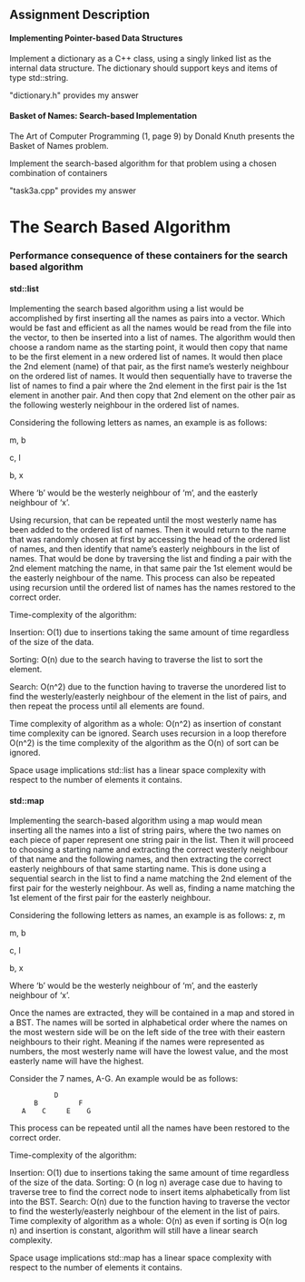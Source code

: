 ## Assignment Description

#### Implementing Pointer-based Data Structures
Implement a dictionary as a C++ class, using a singly linked list as the internal data
structure. The dictionary should support keys and items of type std::string.

"dictionary.h" provides my answer

#### Basket of Names: Search-based Implementation

The Art of Computer Programming (1, page 9) by Donald Knuth presents the Basket of Names problem.

Implement the search-based algorithm for that problem using a chosen combination of
containers

"task3a.cpp" provides my answer


# The Search Based Algorithm

### Performance consequence of these containers for the search based algorithm

#### std::list 

Implementing the search based algorithm using a list would be accomplished by first inserting all the names as pairs into a vector. Which would be fast and efficient as all the names would be read from the file into the vector, to then be inserted into a list of names. The algorithm would then choose a random name as the starting point, it would then copy that name to be the first element in a new ordered list of names. It would then place the 2nd element (name) of that pair, as the first name’s westerly neighbour on the ordered list of names. It would then sequentially have to traverse the list of names to find a pair where the 2nd element in the first pair is the 1st element in another pair. And then copy that 2nd element on the other pair as the following westerly neighbour in the ordered list of names. 

Considering the following letters as names, an example is as follows: 

m, b 

c, l 

b, x

Where ‘b’ would be the westerly neighbour of ‘m’, and the easterly neighbour of ‘x’. 

Using recursion, that can be repeated until the most westerly name has been added to the ordered list of names. Then it would return to the name that was randomly chosen at first by accessing the head of the ordered list of names, and then identify that name’s easterly neighbours in the list of names. That would be done by traversing the list and finding a pair with the 2nd element matching the name, in that same pair the 1st element would be the easterly neighbour of the name. This process can also be repeated using recursion until the ordered list of names has the names restored to the correct order. 

Time-complexity of the algorithm:

Insertion: O(1) due to insertions taking the same amount of time regardless of the size of the data. 

Sorting: O(n) due to the search having to traverse the list to sort the element. 

Search: O(n^2) due to the function having to traverse the unordered list to find the westerly/easterly neighbour of the element in the list of pairs, and then repeat the process until all elements are found. 

Time complexity of algorithm as a whole: O(n^2) as insertion of constant time complexity can be ignored. Search uses recursion in a loop therefore O(n^2) is the time complexity of the algorithm as the O(n) of sort can be ignored. 

Space usage implications 
std::list has a linear space complexity with respect to the number of elements it contains. 



#### std::map

Implementing the search-based algorithm using a map would mean inserting all the names into a list of string pairs, where the two names on each piece of paper represent one string pair in the list. Then it will proceed to choosing a starting name and extracting the correct westerly neighbour of that name and the following names, and then extracting the correct easterly neighbours of that same starting name. This is done using a sequential search in the list to find a name matching the 2nd element of the first pair for the westerly neighbour. As well as, finding a name matching the 1st element of the first pair for the easterly neighbour. 

Considering the following letters as names, an example is as follows: 
z, m 

m, b 

c, l 

b, x 

Where ‘b’ would be the westerly neighbour of ‘m’, and the easterly neighbour of ‘x’. 

Once the names are extracted, they will be contained in a map and stored in a BST. The names will be sorted in alphabetical order where the names on the most western side will be on the left side of 
the tree with their eastern neighbours to their right. Meaning if the names were represented as numbers, the most westerly name will have the lowest value, and the most easterly name will have the highest. 

Consider the 7 names, A-G. An example would be as follows: 

               D 
          B          F 
       A    C     E    G 
       
This process can be repeated until all the names have been restored to the correct order. 

Time-complexity of the algorithm:

Insertion: O(1) due to insertions taking the same amount of time regardless of the size of the data. 
Sorting: O (n log n) average case due to having to traverse tree to find the correct node to insert items alphabetically from list into the BST. 
Search: O(n) due to the function having to traverse the vector to find the westerly/easterly neighbour of the element in the list of pairs.
Time complexity of algorithm as a whole: O(n) as even if sorting is O(n log n) and insertion is constant, algorithm will still have a linear search complexity.

Space usage implications 
std::map has a linear space complexity with respect to the number of elements it contains. 
